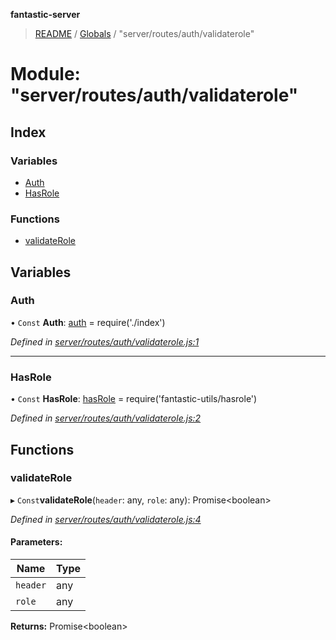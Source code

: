 **fantastic-server**

> [README](../README.md) / [Globals](../globals.md) / "server/routes/auth/validaterole"

# Module: "server/routes/auth/validaterole"

## Index

### Variables

* [Auth](_server_routes_auth_validaterole_.md#auth)
* [HasRole](_server_routes_auth_validaterole_.md#hasrole)

### Functions

* [validateRole](_server_routes_auth_validaterole_.md#validaterole)

## Variables

### Auth

• `Const` **Auth**: [auth](_server_routes_auth_index_.md#auth) = require('./index')

*Defined in [server/routes/auth/validaterole.js:1](https://github.com/besimorhino/project-fantastic/blob/a9b4b41/server/routes/auth/validaterole.js#L1)*

___

### HasRole

• `Const` **HasRole**: [hasRole](_packages_fantastic_utils_hasrole_.md#hasrole) = require('fantastic-utils/hasrole')

*Defined in [server/routes/auth/validaterole.js:2](https://github.com/besimorhino/project-fantastic/blob/a9b4b41/server/routes/auth/validaterole.js#L2)*

## Functions

### validateRole

▸ `Const`**validateRole**(`header`: any, `role`: any): Promise\<boolean>

*Defined in [server/routes/auth/validaterole.js:4](https://github.com/besimorhino/project-fantastic/blob/a9b4b41/server/routes/auth/validaterole.js#L4)*

#### Parameters:

Name | Type |
------ | ------ |
`header` | any |
`role` | any |

**Returns:** Promise\<boolean>
